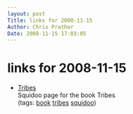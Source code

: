 ```yaml
---
layout: post
Title: links for 2008-11-15  
Author: Chris Prather
Date: 2008-11-15 17:03:05
---
```


# links for 2008-11-15
<ul class="delicious"><li>
                <div class="delicious-link"><a href="http://www.squidoo.com/tribesbook">Tribes</a></div>
                <div class="delicious-extended">Squidoo page for the book Tribes</div>
                <div class="delicious-tags">(tags: <a href="http://delicious.com/perigrin/book">book</a> <a href="http://delicious.com/perigrin/tribes">tribes</a> <a href="http://delicious.com/perigrin/squidoo">squidoo</a>)</div>
            </li></ul>
